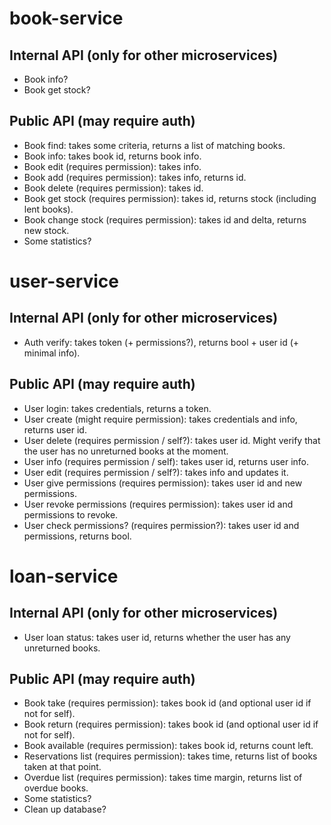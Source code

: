 # book-service
## Internal API (only for other microservices)
- Book info?
- Book get stock?

## Public API (may require auth)
- Book find: takes some criteria, returns a list of matching books.
- Book info: takes book id, returns book info.
- Book edit (requires permission): takes info.
- Book add (requires permission): takes info, returns id.
- Book delete (requires permission): takes id.
- Book get stock (requires permission): takes id, returns stock (including lent books).
- Book change stock (requires permission): takes id and delta, returns new stock.
- Some statistics?

# user-service
## Internal API (only for other microservices)
- Auth verify: takes token (+ permissions?), returns bool + user id (+ minimal info).

## Public API (may require auth)
- User login: takes credentials, returns a token.
- User create (might require permission): takes credentials and info, returns user id.
- User delete (requires permission / self?): takes user id. Might verify that the user has no unreturned books at the moment.
- User info (requires permission / self): takes user id, returns user info.
- User edit (requires permission / self?): takes info and updates it.
- User give permissions (requires permission): takes user id and new permissions.
- User revoke permissions (requires permission): takes user id and permissions to revoke.
- User check permissions? (requires permission?): takes user id and permissions, returns bool.

# loan-service
## Internal API (only for other microservices)
- User loan status: takes user id, returns whether the user has any unreturned books.

## Public API (may require auth)
- Book take (requires permission): takes book id (and optional user id if not for self).
- Book return (requires permission): takes book id (and optional user id if not for self).
- Book available (requires permission): takes book id, returns count left.
- Reservations list (requires permission): takes time, returns list of books taken at that point.
- Overdue list (requires permission): takes time margin, returns list of overdue books.
- Some statistics?
- Clean up database?
